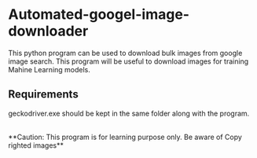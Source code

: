 # Automated-googel-image-downloader
This python program can be used to download bulk images from google image search.
This program will be useful to download images for training Mahine Learning models.

## Requirements
geckodriver.exe should be kept in the same folder along with the program.

</br>
**Caution: This program is for learning purpose only. Be aware of Copy righted images**



